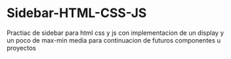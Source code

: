 # Sidebar-HTML-CSS-JS

Practiac de sidebar para html css y js con implementacion de un display y un poco de max-min media para continuacion de futuros componentes u proyectos
